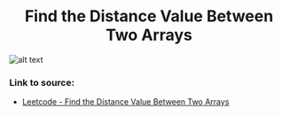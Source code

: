 <h1 align="center">Find the Distance Value Between Two Arrays</h1>

![alt text](https://images2.imgbox.com/c2/fb/IT1PMh2j_o.png?raw=true)


### Link to source: 
- <a href="https://leetcode.com/problems/find-the-distance-value-between-two-arrays/">Leetcode - Find the Distance Value Between Two Arrays</a>
